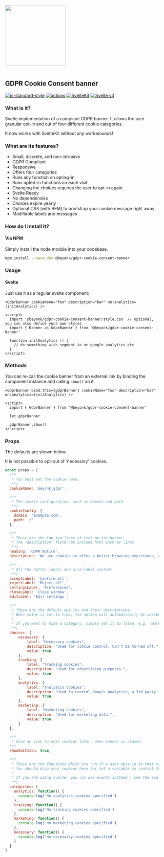 <a href="https://beyonk.com">
  <br />
  <br />
  <img src="https://user-images.githubusercontent.com/218949/144224348-1b3a20d5-d68e-4a7a-b6ac-6946f19f4a86.png" width="198" />
  <br />
  <br />
</a>

## GDPR Cookie Consent banner

[![js-standard-style](https://img.shields.io/badge/code%20style-standard-brightgreen.svg)](http://standardjs.com) [![actions](https://github.com/beyonk-adventures/gdpr-cookie-consent-banner/actions/workflows/publish.yml/badge.svg)](https://github.com/beyonk-adventures/gdpr-cookie-consent-banner/actions/workflows/publish.yml) [![SvelteKit](https://img.shields.io/badge/svelte-kit-orange.svg)](https://kit.svelte.dev) [![Svelte v3](https://img.shields.io/badge/svelte-v3-blueviolet.svg)](https://svelte.dev)

### What is it?

Svelte implementation of a compliant GDPR banner. It allows the user granular opt-in and out of four different cookie categories.

It now works with SvelteKit without any workarounds!

### What are its features?

* Small, discrete, and non-intrusive
* GDPR Compliant
* Responsive
* Offers four categories
* Runs any function on opting-in
* Runs opted-in functions on each visit
* Changing the choices requires the user to opt-in again.
* Svelte Ready
* No dependencies
* Choices expire yearly
* Optional CSS (with BEM) to bootstrap your cookie message right away
* Modifiable labels and messages

### How do I install it?

#### Via NPM

Simply install the node module into your codebase.

```bash
npm install --save-dev @beyonk/gdpr-cookie-consent-banner
```

### Usage

#### Svelte

Just use it as a regular svelte component:

```svelte
<GdprBanner cookieName="foo" description="bar" on:analytics={initAnalytics} />

<script>
  import '@beyonk/gdpr-cookie-consent-banner/style.css' // optional, you can also define your own styles
  import { Banner as GdprBanner } from '@beyonk/gdpr-cookie-consent-banner'

  function initAnalytics () {
    // do something with segment.io or google analytics etc
  }
</script>
```

### Methods

You can re-call the cookie banner from an external link by binding the component instance and calling `show()` on it.

```svelte
<GdprBanner bind:this={gdprBanner} cookieName="foo" description="bar" on:analytics={initAnalytics} />

<script>
  import { GdprBanner } from '@beyonk/gdpr-cookie-consent-banner'

  let gdprBanner

  gdprBanner.show()
</script>
```

### Props

The defaults are shown below.

It is not possible to opt-out of 'necessary' cookies.

```js
const props = {
  /**
   * You must set the cookie name.
   **/
  cookieName: 'beyonk_gdpr',

  /**
   * The cookie configuration, such as domain and path.
   **/
  cookieConfig: {
    domain: 'example.com',
    path: '/'
  },

  /**
   * These are the top two lines of text on the banner
   * The 'description' field can include html such as links
   **/
  heading: 'GDPR Notice',
  description: 'We use cookies to offer a better browsing experience, analyze site traffic, personalize content, and serve targeted advertisements. Please review our <a href="/privacy-policy">privacy policy page</a>. By clicking accept, you consent to our privacy policy & use of cookies.',

  /**
   * All the button labels and aria-label content.
   **/
  acceptLabel: 'Confirm all',
  rejectLabel: 'Reject all',
  settingsLabel: 'Preferences',
  closeLabel: 'Close window',
  editLabel: 'Edit settings',

  /**
   * These are the default opt-ins and their descriptions.
   * When value is set to true, the option will automatically be checked on load.
   *
   * If you want to hide a category, simply set it to false, e.g. 'marketing: false'
   **/
  choices: {
      necessary: {
          label: "Necessary cookies",
          description: "Used for cookie control. Can't be turned off.",
          value: true
      },
      tracking: {
          label: "Tracking cookies",
          description: "Used for advertising purposes.",
          value: true
      },
      analytics: {
          label: "Analytics cookies",
          description: "Used to control Google Analytics, a 3rd party tool offered by Google to track user behavior.",
          value: true
      },
      marketing: {
          label: "Marketing cookies",
          description: "Used for marketing data.",
          value: true
      }
  },

  /**
   * Show an icon to edit cookies later, when banner is closed.
  **/
  showEditIcon: true,

  /**
   * These are the functions which are run if a user opts-in to that category.
   * You should drop your cookies here (or set a variable to control the later dropping of cookies.
   *
   * If you are using svelte, you can use events instead - see the Svelte section below.
   **/
  categories: {
    analytics: function() {
      console.log('No analytics cookies specified')
    },
    tracking: function() {
      console.log('No tracking cookies specified')
    },
    marketing: function() {
      console.log('No marketing cookies specified')
    },
    necessary: function() {
      console.log('No necessary cookies specified')
    }
  }
}
```
